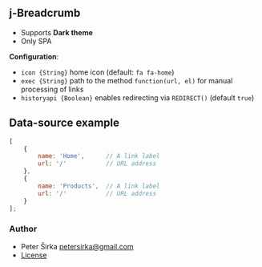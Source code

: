 ## j-Breadcrumb

- Supports __Dark theme__
- Only SPA

__Configuration__:

- `icon {String}` home icon (default: `fa fa-home`)
- `exec {String}` path to the method `function(url, el)` for manual processing of links
- `historyapi {Boolean}` enables redirecting via `REDIRECT()` (default `true`)

## Data-source example

```javascript
[
	{
		name: 'Home',      // A link label
		url: '/'           // URL address
	},
	{
		name: 'Products',  // A link label
		url: '/'           // URL address
	}
];
```

### Author

- Peter Širka <petersirka@gmail.com>
- [License](https://www.totaljs.com/license/)